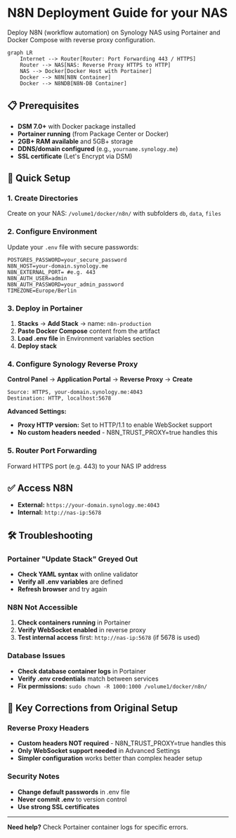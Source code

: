 # N8N Deployment Guide for your NAS 

Deploy N8N (workflow automation) on Synology NAS using Portainer and Docker Compose with reverse proxy configuration.

```mermaid
graph LR
    Internet --> Router[Router: Port Forwarding 443 / HTTPS]
    Router --> NAS[NAS: Reverse Proxy HTTPS to HTTP]
    NAS --> Docker[Docker Host with Portainer]
    Docker --> N8N[N8N Container]
    Docker --> N8NDB[N8N-DB Container]
```

## 📋 Prerequisites

- **DSM 7.0+** with Docker package installed
- **Portainer running** (from Package Center or Docker)
- **2GB+ RAM available** and 5GB+ storage
- **DDNS/domain configured** (e.g., `yourname.synology.me`)
- **SSL certificate** (Let's Encrypt via DSM)

## 🚀 Quick Setup

### 1. Create Directories
Create on your NAS: `/volume1/docker/n8n/` with subfolders `db`, `data`, `files`

### 2. Configure Environment
Update your `.env` file with secure passwords:
```env
POSTGRES_PASSWORD=your_secure_password
N8N_HOST=your-domain.synology.me
N8N_EXTERNAL_PORT= #e.g. 443
N8N_AUTH_USER=admin
N8N_AUTH_PASSWORD=your_admin_password
TIMEZONE=Europe/Berlin
```

### 3. Deploy in Portainer
1. **Stacks** → **Add Stack** → name: `n8n-production`
2. **Paste Docker Compose** content from the artifact
3. **Load .env file** in Environment variables section
4. **Deploy stack**

### 4. Configure Synology Reverse Proxy
**Control Panel** → **Application Portal** → **Reverse Proxy** → **Create**

```
Source: HTTPS, your-domain.synology.me:4043
Destination: HTTP, localhost:5678
```

**Advanced Settings:**
- **Proxy HTTP version:** Set to HTTP/1.1 to enable WebSocket support
- **No custom headers needed** - N8N_TRUST_PROXY=true handles this

### 5. Router Port Forwarding
Forward HTTPS port (e.g. 443) to your NAS IP address

## ✅ Access N8N
- **External:** `https://your-domain.synology.me:4043`
- **Internal:** `http://nas-ip:5678`

## 🛠️ Troubleshooting

### Portainer "Update Stack" Greyed Out
- **Check YAML syntax** with online validator
- **Verify all .env variables** are defined
- **Refresh browser** and try again

### N8N Not Accessible
1. **Check containers running** in Portainer
2. **Verify WebSocket enabled** in reverse proxy
3. **Test internal access** first: `http://nas-ip:5678` (if 5678 is used)

### Database Issues
- **Check database container logs** in Portainer
- **Verify .env credentials** match between services
- **Fix permissions:** `sudo chown -R 1000:1000 /volume1/docker/n8n/`

## 🔧 Key Corrections from Original Setup

### Reverse Proxy Headers
- **Custom headers NOT required** - N8N_TRUST_PROXY=true handles this
- **Only WebSocket support needed** in Advanced Settings
- **Simpler configuration** works better than complex header setup

### Security Notes
- **Change default passwords** in .env file
- **Never commit .env** to version control
- **Use strong SSL certificates**

---

**Need help?** Check Portainer container logs for specific errors.
